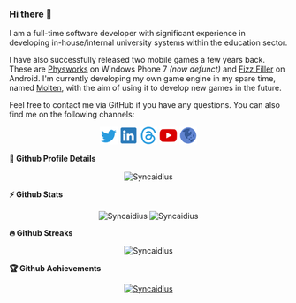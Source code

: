### Hi there 👋

I am a full-time software developer with significant experience in developing in-house/internal university systems within the education sector. 

I have also successfully released two mobile games a few years back. These are [Physworks](https://www.youtube.com/watch?v=Y9pp6E56uNQ) on Windows Phone 7 _(now defunct)_ and [Fizz Filler](https://play.google.com/store/apps/details?id=com.stoneleafstudios.fizzfiller&hl=en&gl=US) on Android. I'm currently developing my own game engine in my spare time, named [Molten](https://github.com/Syncaidius/MoltenEngine), with the aim of using it to develop new games in the future.

Feel free to contact me via GitHub if you have any questions. You can also find me on the following channels:  
<p align="center">
  <a href="https://twitter.com/JJamesYarwood"><img src="/img/twitter.png"/></a>
  <a href="https://www.linkedin.com/in/james-yarwood-a1bb4a61"><img src="/img/linkedin.png"/></a>
  <a href="https://www.threads.net/@james_yarwood"><img src="/img/threads.png"/></a>
  <a href="https://www.youtube.com/syncaidius"><img src="/img/youtube.png"/></a>
  <a href="https://jamesyarwood.co.uk"><img src="/img/web.png"/></a>
</p>

<summary><b>🔎 Github Profile Details</b></summary>
<p align="center"><img height="180em" src="https://github-profile-summary-cards.vercel.app/api/cards/profile-details?username=Syncaidius&theme=github_dark" alt="Syncaidius" align = "center"/></p>

<summary><b>⚡ Github Stats</b></summary>
<p align="center"><img height="180em" src="https://github-readme-stats.vercel.app/api?username=Syncaidius&hide_border=true&count_private=true&show_icons=true&theme=dark" alt="Syncaidius" align = "center"/>
<img height="180em" src="https://github-readme-stats.vercel.app/api/top-langs?username=Syncaidius&show_icons=true&locale=en&layout=compact&hide_border=true&theme=dark" alt="Syncaidius" align = "center"/></p>

<summary><b>🔥 Github Streaks</b></summary>
<p align="center"><img src="https://github-readme-streak-stats.herokuapp.com?user=Syncaidius&theme=dark&date_format=j%20M%5B%20Y%5D" alt="Syncaidius" /></p>

<summary><b>🏆 Github Achievements</b></summary>
<p align="center"> <a href="https://github.com/Syncaidius"><img src="https://github-profile-trophy.vercel.app/?username=Syncaidius&margin-w=5&theme=github_dark" alt="Syncaidius" /></a> </p>
